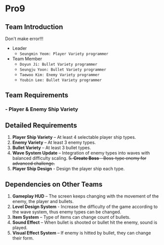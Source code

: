 # Pro9
## Team Introduction
Don't make error!!!
- Leader
    - `Seungmin Yeom: Player Variety programmer`
- Team Member
    - `Doyun Ji: Bullet Variety programmer`
    - `Seungju Yoon: Bullet Variety programmer`
    - `Taewoo Kim: Enemy Variety programmer`
    - `Youbin Lee: Bullet Variety programmer`
## Team Requirements
### - Player & Enemy Ship Variety
## Detailed Requirements
1. **Player Ship Variety** – At least 4 selectable player ship types.
2. **Enemy Variety** – At least 3 enemy types.
3. **Bullet Variety** – At least 3 bullet types.
4. **Wave System Update** – Integration of enemy types into waves with balanced difficulty scaling.
~~5. **Create Boss** - Boss-type enemy for advanced challenge.~~
5. **Player Ship Design** - Design the player ship each type.
## Dependencies on Other Teams
1. **Gameplay HUD** – The screen keeps changing with the movement of the enemy, the player and bullets.
2. **Level Design System** - Increase the difficulty of the game according to the wave system, thus enemy types can be changed.
3. **Item System** – Type of items can change count of bullets.
4. **Sound Effect** – When bullet is shooted or bullet hit the enemy, sound is played.
5. **Visual Effect System** – If enemy is hitted by bullet, they can change their form.
